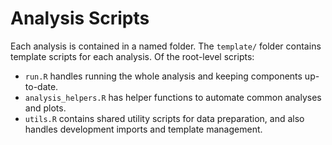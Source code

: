 # Analysis Scripts

Each analysis is contained in a named folder. The `template/` folder contains
template scripts for each analysis. Of the root-level scripts:

* `run.R` handles running the whole analysis and keeping components up-to-date.
* `analysis_helpers.R` has helper functions to automate common analyses and plots.
* `utils.R` contains shared utility scripts for data preparation, and also
handles development imports and template management.
